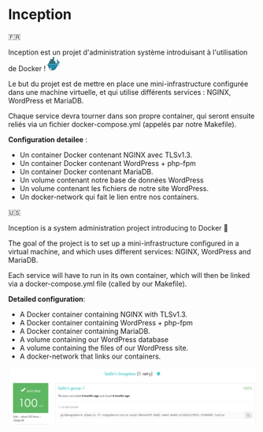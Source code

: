 # Inception

🇫🇷

Inception est un projet d'administration système introduisant à l'utilisation de Docker !<img src="/docker_whale.jpg" alt="docker" width="30" height="30">

Le but du projet est de mettre en place une mini-infrastructure configurée dans une machine virtuelle, et qui utilise différents services : NGINX, WordPress et MariaDB.

Chaque service devra tourner dans son propre container, qui seront ensuite reliés via un fichier docker-compose.yml (appelés par notre Makefile).

__Configuration detailee__ :

* Un container Docker contenant NGINX avec TLSv1.3.
* Un container Docker contenant WordPress + php-fpm
* Un container Docker contenant MariaDB.
* Un volume contenant notre base de données WordPress
* Un volume contenant les fichiers de notre site WordPress.
* Un docker-network qui fait le lien entre nos containers.

🇺🇸

Inception is a system administration project introducing to Docker 🐋

The goal of the project is to set up a mini-infrastructure configured in a virtual machine, and which uses different services: NGINX, WordPress and MariaDB.

Each service will have to run in its own container, which will then be linked via a docker-compose.yml file (called by our Makefile).

__Detailed configuration__:

* A Docker container containing NGINX with TLSv1.3.
* A Docker container containing WordPress + php-fpm
* A Docker container containing MariaDB.
* A volume containing our WordPress database
* A volume containing the files of our WordPress site.
* A docker-network that links our containers.

![Rating](rating.png)
